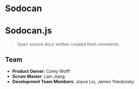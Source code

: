 # Sodocan

# Sodocan.js

> Open source docs written created from comments

## Team

  - __Product Owner__: Corey Wolff
  - __Scrum Master__: Lain Jiang
  - __Development Team Members__: Joyce Liu, James Yokobosky

